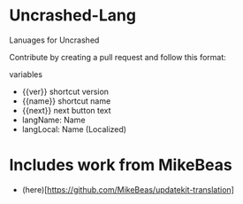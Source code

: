 # Uncrashed-Lang
Lanuages for Uncrashed


Contribute by creating a pull request and follow this format:

variables
- {{ver}} shortcut version
- {{name}} shortcut name
- {{next}} next button text
- langName: Name
- langLocal: Name (Localized)


# Includes work from MikeBeas

- (here)[https://github.com/MikeBeas/updatekit-translation]
